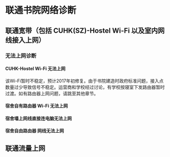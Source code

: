# 联通书院网络诊断
## 联通宽带（包括 CUHK(SZ)-Hostel Wi-Fi 以及室内网线接入上网）
### 无法上网诊断
#### CUHK-Hostel Wi-Fi 无法上网
该Wi-Fi暂时不稳定，预计2017年初修复。由于书院建造时政府标准问题，接入点数量过少导致信号不稳定。运营商和学校经过讨论，有学校按寝室下发路由器暂时过渡。如有路由器上网问题，请跳至其他章节。
#### 宿舍自有路由器 Wi-Fi 无法上网
#### 宿舍墙上网线直接连电脑无法上网
#### 宿舍自由路由器 网线无法上网
## 联通流量上网
### 
